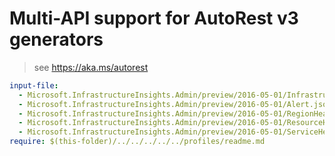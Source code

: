 # Multi-API support for AutoRest v3 generators

> see https://aka.ms/autorest

``` yaml $(enable-multi-api)
input-file:
  - Microsoft.InfrastructureInsights.Admin/preview/2016-05-01/InfrastructureInsights.json
  - Microsoft.InfrastructureInsights.Admin/preview/2016-05-01/Alert.json
  - Microsoft.InfrastructureInsights.Admin/preview/2016-05-01/RegionHealth.json
  - Microsoft.InfrastructureInsights.Admin/preview/2016-05-01/ResourceHealth.json
  - Microsoft.InfrastructureInsights.Admin/preview/2016-05-01/ServiceHealth.json
require: $(this-folder)/../../../../../profiles/readme.md
```
